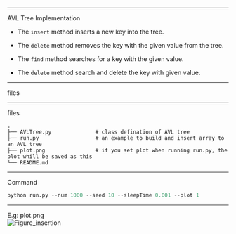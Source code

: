 ------
AVL Tree Implementation 

- The ```insert``` method inserts a new key into the tree. 

- The ```delete``` method removes the key with the given value from the tree.

- The ```find``` method searches for a key with the given value.

- The ```delete``` method search and delete the key with given value.


-------
files

------
files


    .
    ├── AVLTree.py              # class defination of AVL tree
    ├── run.py                  # an example to build and insert array to an AVL tree
    ├── plot.png                # if you set plot when running run.py, the plot whill be saved as this
    └── README.md

-------
Command
```python
python run.py --num 1000 --seed 10 --sleepTime 0.001 --plot 1
```

------
E.g: plot.png  
![Figure_insertion](https://user-images.githubusercontent.com/92005749/236181132-9a768504-4fac-4a50-af31-b152370a501c.png)
